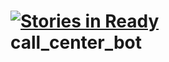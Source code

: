 [![Stories in Ready](https://badge.waffle.io/myappleguy/call_center_bot.png)](http://waffle.io/myappleguy/call_center_bot)  
call_center_bot
===============
